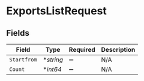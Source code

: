 # ExportsListRequest


## Fields

| Field              | Type               | Required           | Description        |
| ------------------ | ------------------ | ------------------ | ------------------ |
| `Startfrom`        | **string*          | :heavy_minus_sign: | N/A                |
| `Count`            | **int64*           | :heavy_minus_sign: | N/A                |